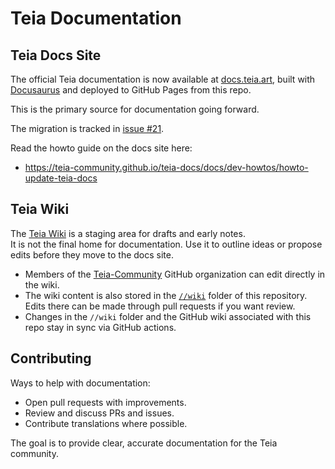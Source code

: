 # Teia Documentation

## Teia Docs Site

The official Teia documentation is now available at [docs.teia.art](https://docs.teia.art), built with [Docusaurus](https://docusaurus.io/) and deployed to GitHub Pages from this repo.

This is the primary source for documentation going forward.

The migration is tracked in [issue #21](https://github.com/teia-community/teia-docs/issues/21).

Read the howto guide on the docs site here:

* https://teia-community.github.io/teia-docs/docs/dev-howtos/howto-update-teia-docs

## Teia Wiki

The [Teia Wiki](https://github.com/teia-community/teia-docs/wiki) is a staging area for drafts and early notes.  
It is not the final home for documentation. Use it to outline ideas or propose edits before they move to the docs site.  

- Members of the [Teia-Community](https://github.com/teia-community) GitHub organization can edit directly in the wiki.  
- The wiki content is also stored in the [`//wiki`](https://github.com/teia-community/teia-docs/tree/main/wiki) folder of this repository. Edits there can be made through pull requests if you want review.  
- Changes in the `//wiki` folder and the GitHub wiki associated with this repo stay in sync via GitHub actions.

## Contributing

Ways to help with documentation:  

- Open pull requests with improvements.  
- Review and discuss PRs and issues.  
- Contribute translations where possible.  

The goal is to provide clear, accurate documentation for the Teia community.
